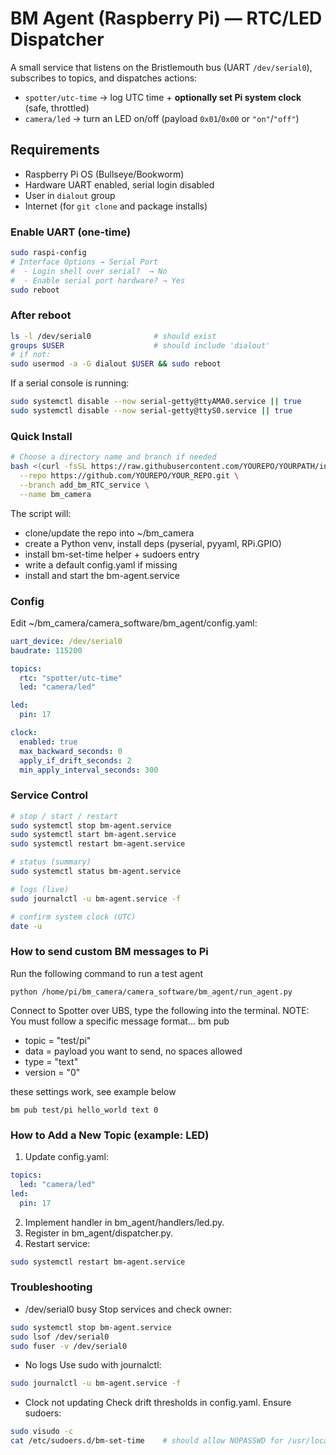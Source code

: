 # BM Agent (Raspberry Pi) — RTC/LED Dispatcher

A small service that listens on the Bristlemouth bus (UART `/dev/serial0`), subscribes to topics, and dispatches actions:

- `spotter/utc-time` → log UTC time + **optionally set Pi system clock** (safe, throttled)
- `camera/led` → turn an LED on/off (payload `0x01`/`0x00` or `"on"`/`"off"`)

## Requirements

- Raspberry Pi OS (Bullseye/Bookworm)
- Hardware UART enabled, serial login disabled
- User in `dialout` group
- Internet (for `git clone` and package installs)

### Enable UART (one-time)

```bash
sudo raspi-config
# Interface Options → Serial Port
#  - Login shell over serial?  → No
#  - Enable serial port hardware? → Yes
sudo reboot
```

### After reboot

```bash
ls -l /dev/serial0              # should exist
groups $USER                    # should include 'dialout'
# if not:
sudo usermod -a -G dialout $USER && sudo reboot
````

If a serial console is running:

```bash
sudo systemctl disable --now serial-getty@ttyAMA0.service || true
sudo systemctl disable --now serial-getty@ttyS0.service || true
```

### Quick Install
```bash
# Choose a directory name and branch if needed
bash <(curl -fsSL https://raw.githubusercontent.com/YOUREPO/YOURPATH/install_bm_agent.sh) \
  --repo https://github.com/YOUREPO/YOUR_REPO.git \
  --branch add_bm_RTC_service \
  --name bm_camera
```

The script will:

- clone/update the repo into ~/bm_camera
- create a Python venv, install deps (pyserial, pyyaml, RPi.GPIO)
- install bm-set-time helper + sudoers entry
- write a default config.yaml if missing
- install and start the bm-agent.service

### Config

Edit ~/bm_camera/camera_software/bm_agent/config.yaml:
```yaml
uart_device: /dev/serial0
baudrate: 115200

topics:
  rtc: "spotter/utc-time"
  led: "camera/led"

led:
  pin: 17

clock:
  enabled: true
  max_backward_seconds: 0
  apply_if_drift_seconds: 2
  min_apply_interval_seconds: 300
```

### Service Control
```bash
# stop / start / restart
sudo systemctl stop bm-agent.service
sudo systemctl start bm-agent.service
sudo systemctl restart bm-agent.service

# status (summary)
sudo systemctl status bm-agent.service

# logs (live)
sudo journalctl -u bm-agent.service -f

# confirm system clock (UTC)
date -u
```

### How to send custom BM messages to Pi
Run the following command to run a test agent
```
python /home/pi/bm_camera/camera_software/bm_agent/run_agent.py
```

Connect to Spotter over UBS, type the following into the terminal. NOTE: You must follow a specific message format...
bm pub <topic> <data> <type> <version>

- topic = "test/pi"
- data = payload you want to send, no spaces allowed
- type = "text"
- version = "0"

these settings work, see example below

```
bm pub test/pi hello_world text 0
```

### How to Add a New Topic (example: LED)

1. Update config.yaml:
```yaml
topics:
  led: "camera/led"
led:
  pin: 17
```
2. Implement handler in bm_agent/handlers/led.py.
3. Register in bm_agent/dispatcher.py.
4. Restart service:
```bash
sudo systemctl restart bm-agent.service
```
### Troubleshooting

- /dev/serial0 busy
Stop services and check owner:

```bash
sudo systemctl stop bm-agent.service
sudo lsof /dev/serial0
sudo fuser -v /dev/serial0
```


- No logs
Use sudo with journalctl:
```bash
sudo journalctl -u bm-agent.service -f
```

- Clock not updating
Check drift thresholds in config.yaml. Ensure sudoers:
```bash
sudo visudo -c
cat /etc/sudoers.d/bm-set-time    # should allow NOPASSWD for /usr/local/sbin/bm-set-time
```